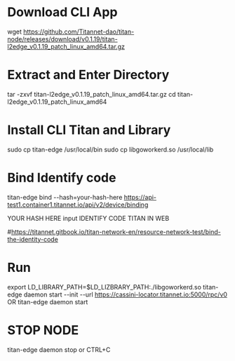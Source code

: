 # Download CLI App
wget https://github.com/Titannet-dao/titan-node/releases/download/v0.1.19/titan-l2edge_v0.1.19_patch_linux_amd64.tar.gz

# Extract and Enter Directory
tar -zxvf titan-l2edge_v0.1.19_patch_linux_amd64.tar.gz
cd titan-l2edge_v0.1.19_patch_linux_amd64

# Install CLI Titan and Library
sudo cp titan-edge /usr/local/bin
sudo cp libgoworkerd.so /usr/local/lib

# Bind Identify code
titan-edge bind --hash=your-hash-here https://api-test1.container1.titannet.io/api/v2/device/binding

YOUR HASH HERE input IDENTIFY CODE TITAN IN WEB

#https://titannet.gitbook.io/titan-network-en/resource-network-test/bind-the-identity-code
# Run
export LD_LIBRARY_PATH=$LD_LIZBRARY_PATH:./libgoworkerd.so
titan-edge daemon start --init --url https://cassini-locator.titannet.io:5000/rpc/v0
OR
titan-edge daemon start

# STOP NODE
titan-edge daemon stop
or
CTRL+C
